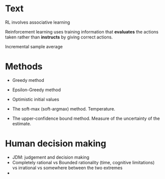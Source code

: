 # Text

RL involves associative learning

Reinforcement learning uses training information that **evaluates** the actions taken rather than **instructs** by giving correct actions. 

Incremental sample average



# Methods

- Greedy method

- Epsilon-Greedy method

- Optimistic initial values

- The soft-max (soft-argmax) method. Temperature. 
- The upper-confidence bound method. Measure of the uncertainty of the estimate. 



# Human decision making

- JDM: judgement and decision making
- Completely rational vs Bounded rationality (time, cognitive limitations) vs irrational vs somewhere between the two extremes
- 